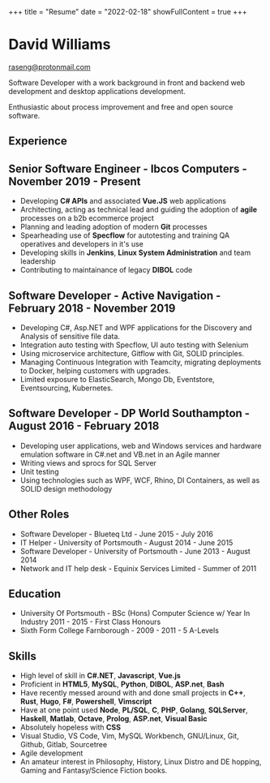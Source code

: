 +++
title = "Resume"
date = "2022-02-18"
showFullContent = true
+++

# David Williams

raseng@protonmail.com 

Software Developer with a work background in front and backend web development and desktop applications development.

Enthusiastic about process improvement and free and open source software.

## Experience

## Senior Software Engineer - Ibcos Computers - November 2019 - Present
* Developing __C# APIs__ and associated __Vue.JS__ web applications
* Architecting, acting as technical lead and guiding the adoption of __agile__ processes on a b2b ecommerce project
* Planning and leading adoption of modern __Git__ processes
* Spearheading use of __Specflow__ for autotesting and training QA operatives and developers in it's use
* Developing skills in __Jenkins__, __Linux System Administration__ and team leadership
* Contributing to maintainance of legacy __DIBOL__ code

## Software Developer - Active Navigation - February 2018 - November 2019
* Developing C#, Asp.NET and WPF applications for the Discovery and Analysis of sensitive file data.
* Integration auto testing with Specflow, UI auto testing with Selenium
* Using microservice architecture, Gitflow with Git, SOLID principles.
* Managing Continuous Integration with Teamcity, migrating deployments to Docker, helping customers with upgrades.
* Limited exposure to ElasticSearch, Mongo Db, Eventstore, Eventsourcing, Kubernetes.

## Software Developer - DP World Southampton - August 2016 - February 2018
* Developing user applications, web and Windows services and hardware emulation software in C#.net and VB.net in an Agile manner
* Writing views and sprocs for SQL Server
* Unit testing
* Using technologies such as WPF, WCF, Rhino, DI Containers, as well as SOLID design methodology

## Other Roles
* Software Developer - Blueteq Ltd - June 2015 - July 2016
* IT Helper - University of Portsmouth - August 2014 - June 2015
* Software Developer - University of Portsmouth - June 2013 - August 2014
* Network and IT help desk -  Equinix Services Limited - Summer of 2011

## Education
* University Of Portsmouth - BSc (Hons) Computer Science w/ Year In Industry 2011 - 2015 - First Class Honours
* Sixth Form College Farnborough - 2009 - 2011 - 5 A-Levels

## Skills

* High level of skill in __C#.NET__, __Javascript__, __Vue.js__
* Proficient in __HTML5__, __MySQL__, __Python__, __DIBOL__, __ASP.net__, __Bash__
* Have recently messed around with and done small projects in __C++__, __Rust__, __Hugo__, __F#__, __Powershell__, __Vimscript__
* Have at one point used __Node__, __PL/SQL__, __C__, __PHP__, __Golang__, __SQLServer__, __Haskell__, __Matlab__, __Octave__, __Prolog__, __ASP.net__, __Visual Basic__
* Absolutely hopeless with __CSS__
* Visual Studio, VS Code, Vim, MySQL Workbench, GNU/Linux, Git, Github, Gitlab, Sourcetree 
* Agile development
* An amateur interest in Philosophy, History, Linux Distro and DE hopping, Gaming and Fantasy/Science Fiction books.

